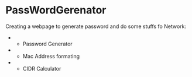 # PassWordGerenator

Creating a webpage to generate password and do some stuffs fo Network:
* - Password Generator
* - Mac Address formating
* - CIDR Calculator
